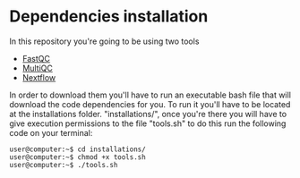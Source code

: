 # Dependencies installation

In this repository you're going to be using two tools

- <a href="https://github.com/s-andrews/FastQC/" target="_blank">FastQC</a>
- <a href="https://github.com/ewels/MultiQC" target="_blank">MultiQC</a>
- <a href="https://www.nextflow.io/" target="_blank">Nextflow</a>

In order to download them you'll have to run an executable bash file that will download the code dependencies for you. To run it you'll have to be located at the installations folder. "installations/", once you're there you will have to give execution permissions to the file "tools.sh" to do this run the following code on your terminal:

```
user@computer:~$ cd installations/
user@computer:~$ chmod +x tools.sh
user@computer:~$ ./tools.sh

```